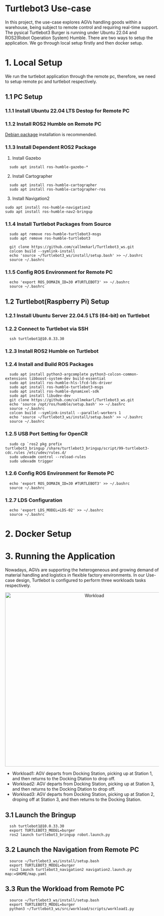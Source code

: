 # Turtlebot3 Use-case 

In this project, the use-case explores AGVs handling goods within a warehouse, being subject to remote control and requiring real-time support. The pysical Turtlebot3 Burger is running under Ubuntu 22.04 and ROS2(Robot Operation System) Humble. There are two ways to setup the application. We go through local setup firstly and then docker setup.

# 1. Local Setup

We run the turtlebot application through the remote pc, therefore, we need to setup remote pc and turtlebot respectively.

## 1.1 PC Setup

### 1.1.1 Install Ubuntu 22.04 LTS Destop for Remote PC

### 1.1.2 Install ROS2 Humble on Remote PC
[Debian package](https://docs.ros.org/en/humble/Installation/Ubuntu-Install-Debians.html) installation is recommended.

### 1.1.3 Install Dependent ROS2 Package
1. Install Gazebo
```
  sudo apt install ros-humble-gazebo-*
```
2. Install Cartographer
```
  sudo apt install ros-humble-cartographer
  sudo apt install ros-humble-cartographer-ros
```
3. Install Navigation2
```
sudo apt install ros-humble-navigation2
sudo apt install ros-humble-nav2-bringup
```
### 1.1.4 Install Turtlebot Packages from Source
```
  sudo apt remove ros-humble-turtlebot3-msgs
  sudo apt remove ros-humble-turtlebot3

  git clone https://github.com/callmekarl/Turtlebot3_ws.git
  colcon build --symlink-install
  echo 'source ~/Turtlebot3_ws/install/setup.bash' >> ~/.bashrc
  source ~/.bashrc
```
### 1.1.5 Config ROS Environment for Remote PC
```
  echo 'export ROS_DOMAIN_ID=30 #TURTLEBOT3' >> ~/.bashrc
  source ~/.bashrc
```
## 1.2 Turtlebot(Raspberry Pi) Setup

### 1.2.1 Install Ubuntu Server 22.04.5 LTS (64-bit) on Turtlebot
### 1.2.2 Connect to Turtlebot via SSH
```
  ssh turtlebot1@10.0.33.30
```
### 1.2.3 Install ROS2 Humble on Turtlebot
### 1.2.4 Install and Build ROS Packages
```
  sudo apt install python3-argcomplete python3-colcon-common-extensions libboost-system-dev build-essential
  sudo apt install ros-humble-hls-lfcd-lds-driver
  sudo apt install ros-humble-turtlebot3-msgs
  sudo apt install ros-humble-dynamixel-sdk
  sudo apt install libudev-dev
  git clone https://github.com/callmekarl/Turtlebot3_ws.git
  echo 'source /opt/ros/humble/setup.bash' >> ~/.bashrc
  source ~/.bashrc
  colcon build --symlink-install --parallel-workers 1
  echo 'source ~/Turtlebot3_ws/install/setup.bash' >> ~/.bashrc
  source ~/.bashrc
```
### 1.2.5 USB Port Setting for OpenCR
```
  sudo cp `ros2 pkg prefix turtlebot3_bringup`/share/turtlebot3_bringup/script/99-turtlebot3-cdc.rules /etc/udev/rules.d/
  sudo udevadm control --reload-rules
  sudo udevadm trigger
```
### 1.2.6 Config ROS Environment for Remote PC
```
  echo 'export ROS_DOMAIN_ID=30 #TURTLEBOT3' >> ~/.bashrc
  source ~/.bashrc
```
### 1.2.7 LDS Configuration
```
  echo 'export LDS_MODEL=LDS-02' >> ~/.bashrc
  source ~/.bashrc
```
# 2. Docker Setup



# 3. Running the Application
Nowadays, AGVs are supporting the heterogeneous and growing demand of material handling and logistics in flexible factory environments. In our Use-case design, Turtlebot is configured to perform three workloads tasks respectively.
<center>
  <img width="569" alt="Workload" src="https://github.com/callmekarl/Turtlebot3_ws/assets/105017251/371b3f99-5ef1-422e-9d3c-d6e514763715">
</center>

- Workload1: AGV departs from Docking Station, picking up at Station 1, and then returns to the Docking Dtation to drop off. 
- Workload2: AGV departs from Docking Station, picking up at Station 3, and then returns to the Docking Dtation to drop off.
- Workload3: AGV departs from Docking Station, picking up at Station 2, droping off at Station 3, and then returns to the Docking Station.

## 3.1 Launch the Bringup
```
  ssh turtlebot1@10.0.33.30
  export TURTLEBOT3_MODEL=burger
  ros2 launch turtlebot3_bringup robot.launch.py
```
## 3.2 Launch the Navigation from Remote PC
```
  source ~/Turtlebot3_ws/install/setup.bash
  export TURTLEBOT3_MODEL=burger
  ros2 launch turtlebot3_navigation2 navigation2.launch.py map:=$HOME/map.yaml
```
## 3.3 Run the Workload from Remote PC
```
  source ~/Turtlebot3_ws/install/setup.bash
  export TURTLEBOT3_MODEL=burger
  python3 ~/Turtlebot3_ws/src/workload/scripts/workload1.py
```

